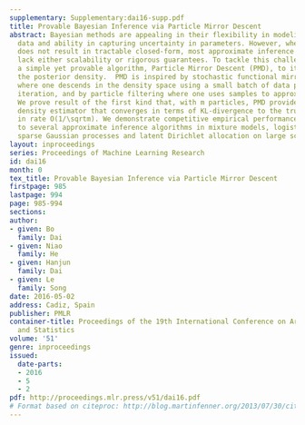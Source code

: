 ```yaml
---
supplementary: Supplementary:dai16-supp.pdf
title: Provable Bayesian Inference via Particle Mirror Descent
abstract: Bayesian methods are appealing in their flexibility in modeling complex
  data and ability in capturing uncertainty in parameters. However, when Bayes’ rule
  does not result in tractable closed-form, most approximate inference algorithms
  lack either scalability or rigorous guarantees. To tackle this challenge, we propose
  a simple yet provable algorithm, Particle Mirror Descent (PMD), to iteratively approximate
  the posterior density.  PMD is inspired by stochastic functional mirror descent
  where one descends in the density space using a small batch of data points at each
  iteration, and by particle filtering where one uses samples to approximate a function.
  We prove result of the first kind that, with m particles, PMD provides a posterior
  density estimator that converges in terms of KL-divergence to the true posterior
  in rate O(1/\sqrtm). We demonstrate competitive empirical performances of PMD compared
  to several approximate inference algorithms in mixture models, logistic regression,
  sparse Gaussian processes and latent Dirichlet allocation on large scale datasets.
layout: inproceedings
series: Proceedings of Machine Learning Research
id: dai16
month: 0
tex_title: Provable Bayesian Inference via Particle Mirror Descent
firstpage: 985
lastpage: 994
page: 985-994
sections: 
author:
- given: Bo
  family: Dai
- given: Niao
  family: He
- given: Hanjun
  family: Dai
- given: Le
  family: Song
date: 2016-05-02
address: Cadiz, Spain
publisher: PMLR
container-title: Proceedings of the 19th International Conference on Artificial Intelligence
  and Statistics
volume: '51'
genre: inproceedings
issued:
  date-parts:
  - 2016
  - 5
  - 2
pdf: http://proceedings.mlr.press/v51/dai16.pdf
# Format based on citeproc: http://blog.martinfenner.org/2013/07/30/citeproc-yaml-for-bibliographies/
---
```

